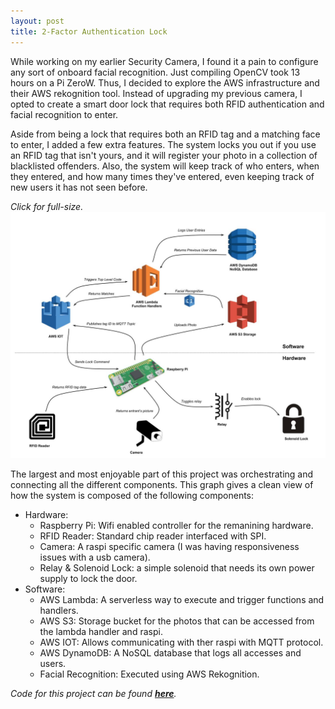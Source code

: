 ```yaml
---
layout: post
title: 2-Factor Authentication Lock
---
```


While working on my earlier Security Camera, I found it a pain to configure any sort of onboard facial recognition. Just compiling OpenCV took 13 hours on a Pi ZeroW. Thus, I decided to explore the AWS infrastructure and their AWS rekognition tool. Instead of upgrading my previous camera, I opted to create a smart door lock that requires both RFID authentication and facial recognition to enter.  

Aside from being a lock that requires both an RFID tag and a matching face to enter, I added a few extra features. The system locks you out if you use an RFID tag that isn't yours, and it will register your photo in a collection of blacklisted offenders. Also, the system will keep track of who enters, when they entered, and how many times they've entered, even keeping track of new users it has not seen before.  

*Click for full-size.*
[![alt text](/assets/projects/workflow.jpg "Click For Full-Size")](https://raw.githubusercontent.com/sshafeez/sshafeez.github.io/master/assets/projects/workflow.jpg)  


The largest and most enjoyable part of this project was orchestrating and connecting all the different components. This graph gives a clean view of how the system is composed of the following components:  


* Hardware:
  * Raspberry Pi: Wifi enabled controller for the remanining hardware.
  * RFID Reader: Standard chip reader interfaced with SPI.
  * Camera: A raspi specific camera (I was having responsiveness issues with a usb camera).
  * Relay & Solenoid Lock: a simple solenoid that needs its own power supply to lock the door.
* Software:
  * AWS Lambda: A serverless way to execute and trigger functions and handlers.
  * AWS S3: Storage bucket for the photos that can be accessed from the lambda handler and raspi.
  * AWS IOT: Allows communicating with ther raspi with MQTT protocol.
  * AWS DynamoDB: A NoSQL database that logs all accesses and users.
  * Facial Recognition: Executed using AWS Rekognition.  



*Code for this project can be found **[here](https://github.com/sshafeez/doorLock)**.*
